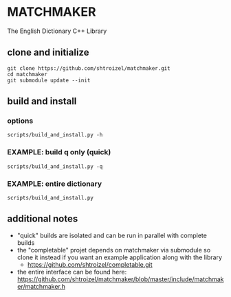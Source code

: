 # MATCHMAKER

The English Dictionary C++ Library<br>

## clone and initialize
```
git clone https://github.com/shtroizel/matchmaker.git
cd matchmaker
git submodule update --init
```

## build and install
### options
```
scripts/build_and_install.py -h
```

### EXAMPLE: build q only (quick)
```
scripts/build_and_install.py -q
```

### EXAMPLE: entire dictionary
```
scripts/build_and_install.py
```

## additional notes
* "quick" builds are isolated and can be run in parallel with complete builds
* the "completable" projet depends on matchmaker via submodule so clone it instead if you want
  an example application along with the library
  - https://github.com/shtroizel/completable.git
* the entire interface can be found here: https://github.com/shtroizel/matchmaker/blob/master/include/matchmaker/matchmaker.h
